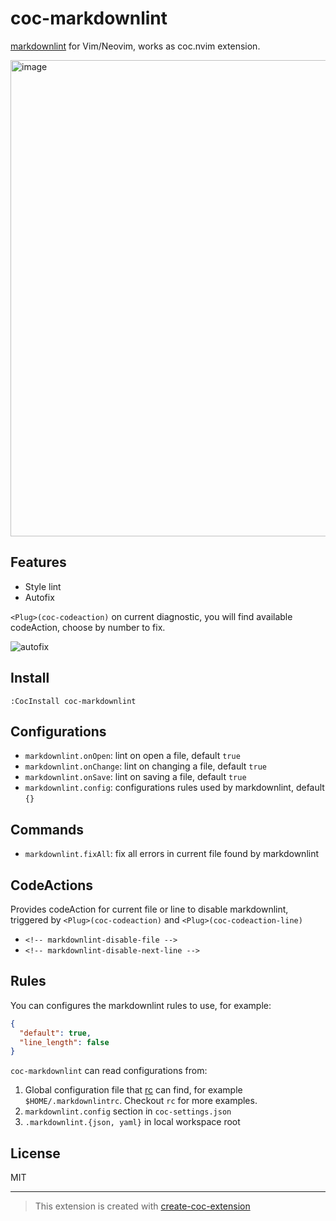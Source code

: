 # coc-markdownlint

[markdownlint](https://github.com/DavidAnson/markdownlint) for Vim/Neovim, works as coc.nvim extension.

<img width="762" alt="image" src="https://user-images.githubusercontent.com/345274/66472846-abe45880-eac0-11e9-8d0a-6b923fbdbee3.png">

## Features

- Style lint
- Autofix

`<Plug>(coc-codeaction)` on current diagnostic, you will find available codeAction, choose by number to fix.

![autofix](https://user-images.githubusercontent.com/345274/66532165-f0afd400-eb40-11e9-99a7-2b30fb03e258.gif)

## Install

`:CocInstall coc-markdownlint`

## Configurations

- `markdownlint.onOpen`: lint on open a file, default `true`
- `markdownlint.onChange`: lint on changing a file, default `true`
- `markdownlint.onSave`: lint on saving a file, default `true`
- `markdownlint.config`: configurations rules used by markdownlint, default `{}`

## Commands

- `markdownlint.fixAll`: fix all errors in current file found by markdownlint

## CodeActions

Provides codeAction for current file or line to disable markdownlint, triggered
by `<Plug>(coc-codeaction)` and `<Plug>(coc-codeaction-line)`

- `<!-- markdownlint-disable-file -->`
- `<!-- markdownlint-disable-next-line -->`

## Rules

You can configures the markdownlint rules to use, for example:

```json
{
  "default": true,
  "line_length": false
}
```

`coc-markdownlint` can read configurations from:

1. Global configuration file that [rc](https://www.npmjs.com/package/rc#standards) can find, for example `$HOME/.markdownlintrc`. Checkout `rc` for more examples.
2. `markdownlint.config` section in `coc-settings.json`
3. `.markdownlint.{json, yaml}` in local workspace root

## License

MIT

---
> This extension is created with [create-coc-extension](https://github.com/fannheyward/create-coc-extension)

